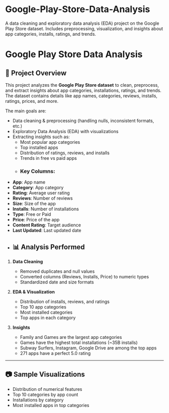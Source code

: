 # Google-Play-Store-Data-Analysis
A data cleaning and exploratory data analysis (EDA) project on the Google Play Store dataset. Includes preprocessing, visualization, and insights about app categories, installs, ratings, and trends.
# Google Play Store Data Analysis

## 📌 Project Overview
This project analyzes the **Google Play Store dataset** to clean, preprocess, and extract insights about app categories, installations, ratings, and trends.  
The dataset contains details like app names, categories, reviews, installs, ratings, prices, and more.  

The main goals are:
- Data cleaning & preprocessing (handling nulls, inconsistent formats, etc.)
- Exploratory Data Analysis (EDA) with visualizations
- Extracting insights such as:
  - Most popular app categories
  - Top installed apps
  - Distribution of ratings, reviews, and installs
  - Trends in free vs paid apps
  - ### Key Columns:
- **App**: App name  
- **Category**: App category  
- **Rating**: Average user rating  
- **Reviews**: Number of reviews  
- **Size**: Size of the app  
- **Installs**: Number of installations  
- **Type**: Free or Paid  
- **Price**: Price of the app  
- **Content Rating**: Target audience  
- **Last Updated**: Last updated date
- ## 📊 Analysis Performed
1. **Data Cleaning**  
   - Removed duplicates and null values  
   - Converted columns (Reviews, Installs, Price) to numeric types  
   - Standardized date and size formats  

2. **EDA & Visualization**  
   - Distribution of installs, reviews, and ratings  
   - Top 10 app categories  
   - Most installed categories  
   - Top apps in each category  

3. **Insights**  
   - Family and Games are the largest app categories  
   - Games have the highest total installations (~35B installs)  
   - Subway Surfers, Instagram, Google Drive are among the top apps  
   - 271 apps have a perfect 5.0 rating  

---

## 📷 Sample Visualizations
- Distribution of numerical features  
- Top 10 categories by app count  
- Installations by category  
- Most installed apps in top categories  
